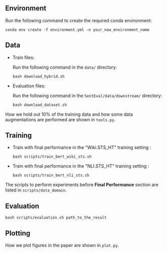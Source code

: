 ## Environment

Run the following command to create the required conda environment:

```shell
conda env create -f environment.yml -n your_new_environment_name
```

## Data

+ Train files:

  Run the following command in the `data/` directory:
  
  ```shell
  bash download_hybrid.sh
  ```

+ Evaluation files:
  
  Run the following command in the `SentEval/data/downstream/` directory:
  
  ```shell
  bash download_dataset.sh
  ```

How we hold out 10% of the training data and how some data augmentations are performed are shown in `tools.py`.

## Training

+ Train with final performance in the "Wiki.STS_HT" training setting :

  ```shell
  bash scripts/train_bert_wiki_sts.sh
  ```

+ Train with final performance in the "NLI.STS_HT" training setting :

  ```shell
  bash scripts/train_bert_nli_sts.sh
  ```

The scripts to perform experiments before **Final Performance** section are listed in `scripts/data_domain`.

## Evaluation

```shell
bash scripts/evaluation.sh path_to_the_result
```

## Plotting

How we plot figures in the paper are shown in `plot.py`.
